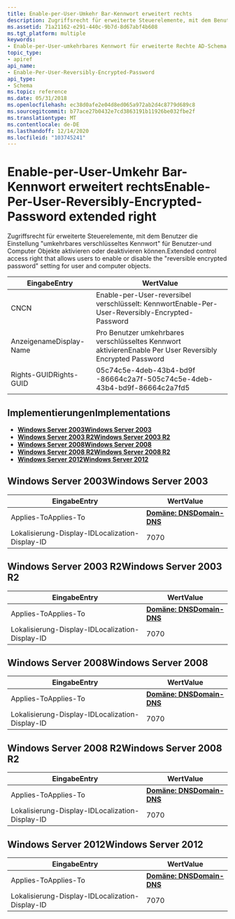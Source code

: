 ```yaml
---
title: Enable-per-User-Umkehr Bar-Kennwort erweitert rechts
description: Zugriffsrecht für erweiterte Steuerelemente, mit dem Benutzer die Berechtigungen \ 0034, umkehrbares verschlüsseltes Kennwort \ 0034; aktivieren oder deaktivieren können. Einstellung für Benutzer-und Computer Objekte.
ms.assetid: 71a21162-e291-440c-9b7d-8d67abf4b608
ms.tgt_platform: multiple
keywords:
- Enable-per-User-umkehrbares Kennwort für erweiterte Rechte AD-Schema
topic_type:
- apiref
api_name:
- Enable-Per-User-Reversibly-Encrypted-Password
api_type:
- Schema
ms.topic: reference
ms.date: 05/31/2018
ms.openlocfilehash: ec38d0afe2e04d8ed065a972ab2d4c8779d689c8
ms.sourcegitcommit: b77ace27b0432e7cd3863191b11926be032fbe2f
ms.translationtype: MT
ms.contentlocale: de-DE
ms.lasthandoff: 12/14/2020
ms.locfileid: "103745241"
---
```

# <a name="enable-per-user-reversibly-encrypted-password-extended-right"></a><span data-ttu-id="bac54-104">Enable-per-User-Umkehr Bar-Kennwort erweitert rechts</span><span class="sxs-lookup"><span data-stu-id="bac54-104">Enable-Per-User-Reversibly-Encrypted-Password extended right</span></span>

<span data-ttu-id="bac54-105">Zugriffsrecht für erweiterte Steuerelemente, mit dem Benutzer die Einstellung "umkehrbares verschlüsseltes Kennwort" für Benutzer-und Computer Objekte aktivieren oder deaktivieren können.</span><span class="sxs-lookup"><span data-stu-id="bac54-105">Extended control access right that allows users to enable or disable the "reversible encrypted password" setting for user and computer objects.</span></span>



| <span data-ttu-id="bac54-106">Eingabe</span><span class="sxs-lookup"><span data-stu-id="bac54-106">Entry</span></span> | <span data-ttu-id="bac54-107">Wert</span><span class="sxs-lookup"><span data-stu-id="bac54-107">Value</span></span> |
|--------------|-----------------------------------------------|
| <span data-ttu-id="bac54-108">CN</span><span class="sxs-lookup"><span data-stu-id="bac54-108">CN</span></span>           | <span data-ttu-id="bac54-109">Enable-per-User-reversibel verschlüsselt: Kennwort</span><span class="sxs-lookup"><span data-stu-id="bac54-109">Enable-Per-User-Reversibly-Encrypted-Password</span></span> |
| <span data-ttu-id="bac54-110">Anzeigename</span><span class="sxs-lookup"><span data-stu-id="bac54-110">Display-Name</span></span> | <span data-ttu-id="bac54-111">Pro Benutzer umkehrbares verschlüsseltes Kennwort aktivieren</span><span class="sxs-lookup"><span data-stu-id="bac54-111">Enable Per User Reversibly Encrypted Password</span></span> |
| <span data-ttu-id="bac54-112">Rights-GUID</span><span class="sxs-lookup"><span data-stu-id="bac54-112">Rights-GUID</span></span>  | <span data-ttu-id="bac54-113">05c74c5e-4deb-43b4-bd9f -86664c2a7f-5</span><span class="sxs-lookup"><span data-stu-id="bac54-113">05c74c5e-4deb-43b4-bd9f-86664c2a7fd5</span></span>          |



## <a name="implementations"></a><span data-ttu-id="bac54-114">Implementierungen</span><span class="sxs-lookup"><span data-stu-id="bac54-114">Implementations</span></span>

-   [<span data-ttu-id="bac54-115">**Windows Server 2003**</span><span class="sxs-lookup"><span data-stu-id="bac54-115">**Windows Server 2003**</span></span>](#windows-server-2003)
-   [<span data-ttu-id="bac54-116">**Windows Server 2003 R2**</span><span class="sxs-lookup"><span data-stu-id="bac54-116">**Windows Server 2003 R2**</span></span>](#windows-server-2003-r2)
-   [<span data-ttu-id="bac54-117">**Windows Server 2008**</span><span class="sxs-lookup"><span data-stu-id="bac54-117">**Windows Server 2008**</span></span>](#windows-server-2008)
-   [<span data-ttu-id="bac54-118">**Windows Server 2008 R2**</span><span class="sxs-lookup"><span data-stu-id="bac54-118">**Windows Server 2008 R2**</span></span>](#windows-server-2008-r2)
-   [<span data-ttu-id="bac54-119">**Windows Server 2012**</span><span class="sxs-lookup"><span data-stu-id="bac54-119">**Windows Server 2012**</span></span>](#windows-server-2012)

## <a name="windows-server-2003"></a><span data-ttu-id="bac54-120">Windows Server 2003</span><span class="sxs-lookup"><span data-stu-id="bac54-120">Windows Server 2003</span></span>



| <span data-ttu-id="bac54-121">Eingabe</span><span class="sxs-lookup"><span data-stu-id="bac54-121">Entry</span></span> | <span data-ttu-id="bac54-122">Wert</span><span class="sxs-lookup"><span data-stu-id="bac54-122">Value</span></span> |
|-------------------------|----------------------------------------------|
| <span data-ttu-id="bac54-123">Applies-To</span><span class="sxs-lookup"><span data-stu-id="bac54-123">Applies-To</span></span>              | [<span data-ttu-id="bac54-124">**Domäne: DNS**</span><span class="sxs-lookup"><span data-stu-id="bac54-124">**Domain-DNS**</span></span>](c-domaindns.md)<br/> |
| <span data-ttu-id="bac54-125">Lokalisierung-Display-ID</span><span class="sxs-lookup"><span data-stu-id="bac54-125">Localization-Display-ID</span></span> | <span data-ttu-id="bac54-126">70</span><span class="sxs-lookup"><span data-stu-id="bac54-126">70</span></span>                                           |



## <a name="windows-server-2003-r2"></a><span data-ttu-id="bac54-127">Windows Server 2003 R2</span><span class="sxs-lookup"><span data-stu-id="bac54-127">Windows Server 2003 R2</span></span>



| <span data-ttu-id="bac54-128">Eingabe</span><span class="sxs-lookup"><span data-stu-id="bac54-128">Entry</span></span> | <span data-ttu-id="bac54-129">Wert</span><span class="sxs-lookup"><span data-stu-id="bac54-129">Value</span></span> |
|-------------------------|----------------------------------------------|
| <span data-ttu-id="bac54-130">Applies-To</span><span class="sxs-lookup"><span data-stu-id="bac54-130">Applies-To</span></span>              | [<span data-ttu-id="bac54-131">**Domäne: DNS**</span><span class="sxs-lookup"><span data-stu-id="bac54-131">**Domain-DNS**</span></span>](c-domaindns.md)<br/> |
| <span data-ttu-id="bac54-132">Lokalisierung-Display-ID</span><span class="sxs-lookup"><span data-stu-id="bac54-132">Localization-Display-ID</span></span> | <span data-ttu-id="bac54-133">70</span><span class="sxs-lookup"><span data-stu-id="bac54-133">70</span></span>                                           |



## <a name="windows-server-2008"></a><span data-ttu-id="bac54-134">Windows Server 2008</span><span class="sxs-lookup"><span data-stu-id="bac54-134">Windows Server 2008</span></span>



| <span data-ttu-id="bac54-135">Eingabe</span><span class="sxs-lookup"><span data-stu-id="bac54-135">Entry</span></span> | <span data-ttu-id="bac54-136">Wert</span><span class="sxs-lookup"><span data-stu-id="bac54-136">Value</span></span> |
|-------------------------|----------------------------------------------|
| <span data-ttu-id="bac54-137">Applies-To</span><span class="sxs-lookup"><span data-stu-id="bac54-137">Applies-To</span></span>              | [<span data-ttu-id="bac54-138">**Domäne: DNS**</span><span class="sxs-lookup"><span data-stu-id="bac54-138">**Domain-DNS**</span></span>](c-domaindns.md)<br/> |
| <span data-ttu-id="bac54-139">Lokalisierung-Display-ID</span><span class="sxs-lookup"><span data-stu-id="bac54-139">Localization-Display-ID</span></span> | <span data-ttu-id="bac54-140">70</span><span class="sxs-lookup"><span data-stu-id="bac54-140">70</span></span>                                           |



## <a name="windows-server-2008-r2"></a><span data-ttu-id="bac54-141">Windows Server 2008 R2</span><span class="sxs-lookup"><span data-stu-id="bac54-141">Windows Server 2008 R2</span></span>



| <span data-ttu-id="bac54-142">Eingabe</span><span class="sxs-lookup"><span data-stu-id="bac54-142">Entry</span></span> | <span data-ttu-id="bac54-143">Wert</span><span class="sxs-lookup"><span data-stu-id="bac54-143">Value</span></span> |
|-------------------------|----------------------------------------------|
| <span data-ttu-id="bac54-144">Applies-To</span><span class="sxs-lookup"><span data-stu-id="bac54-144">Applies-To</span></span>              | [<span data-ttu-id="bac54-145">**Domäne: DNS**</span><span class="sxs-lookup"><span data-stu-id="bac54-145">**Domain-DNS**</span></span>](c-domaindns.md)<br/> |
| <span data-ttu-id="bac54-146">Lokalisierung-Display-ID</span><span class="sxs-lookup"><span data-stu-id="bac54-146">Localization-Display-ID</span></span> | <span data-ttu-id="bac54-147">70</span><span class="sxs-lookup"><span data-stu-id="bac54-147">70</span></span>                                           |



## <a name="windows-server-2012"></a><span data-ttu-id="bac54-148">Windows Server 2012</span><span class="sxs-lookup"><span data-stu-id="bac54-148">Windows Server 2012</span></span>



| <span data-ttu-id="bac54-149">Eingabe</span><span class="sxs-lookup"><span data-stu-id="bac54-149">Entry</span></span> | <span data-ttu-id="bac54-150">Wert</span><span class="sxs-lookup"><span data-stu-id="bac54-150">Value</span></span> |
|-------------------------|----------------------------------------------|
| <span data-ttu-id="bac54-151">Applies-To</span><span class="sxs-lookup"><span data-stu-id="bac54-151">Applies-To</span></span>              | [<span data-ttu-id="bac54-152">**Domäne: DNS**</span><span class="sxs-lookup"><span data-stu-id="bac54-152">**Domain-DNS**</span></span>](c-domaindns.md)<br/> |
| <span data-ttu-id="bac54-153">Lokalisierung-Display-ID</span><span class="sxs-lookup"><span data-stu-id="bac54-153">Localization-Display-ID</span></span> | <span data-ttu-id="bac54-154">70</span><span class="sxs-lookup"><span data-stu-id="bac54-154">70</span></span>                                           |



 

 





